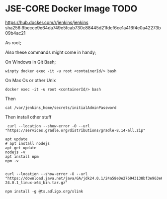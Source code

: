 # JSE-CORE Docker Image TODO

https://hub.docker.com/r/jenkins/jenkins
sha256:9becce9e64da749e5fcab730c88445d21fdcf6ce1a416f4e0a42273b09b4ac21

As root;

Also these commands might come in handy;

On Windows in Git Bash;

```
winpty docker exec -it -u root <containerId/> bash
```

On Max Os or other Unix

```
docker exec -it -u root <containerId/> bash
```

Then

```
cat /var/jenkins_home/secrets/initialAdminPassword
```

Then install other stuff

```
 curl --location --show-error -O --url "https://services.gradle.org/distributions/gradle-8.14-all.zip"

apt update 
# apt install nodejs
apt-get update
nodejs -v
apt install npm
npm -v


curl --location --show-error -O --url "https://download.java.net/java/GA/jdk24.0.1/24a58e0e276943138bf3e963e6291ac2/9/GPL/openjdk-24.0.1_linux-x64_bin.tar.gz"

npm install -g @ts.adligo.org/slink
```
